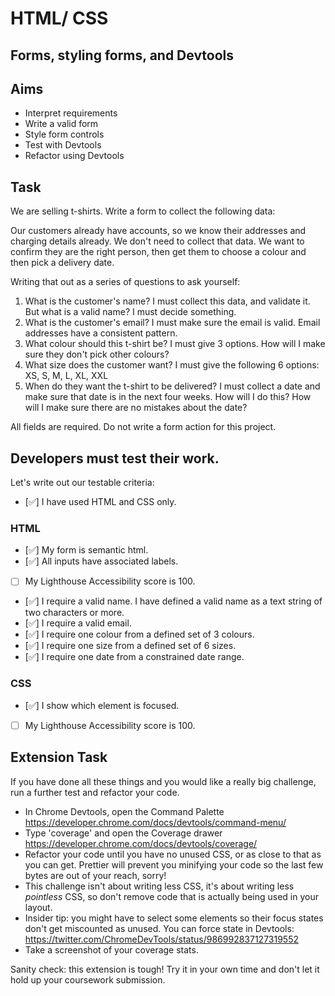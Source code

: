 # HTML/ CSS

## Forms, styling forms, and Devtools

## Aims

- Interpret requirements
- Write a valid form
- Style form controls
- Test with Devtools
- Refactor using Devtools

## Task

We are selling t-shirts. Write a form to collect the following data:

Our customers already have accounts, so we know their addresses and charging details already. We don't need to collect that data. We want to confirm they are the right person, then get them to choose a colour and then pick a delivery date.

Writing that out as a series of questions to ask yourself:

1. What is the customer's name? I must collect this data, and validate it. But what is a valid name? I must decide something.
2. What is the customer's email? I must make sure the email is valid. Email addresses have a consistent pattern.
3. What colour should this t-shirt be? I must give 3 options. How will I make sure they don't pick other colours?
4. What size does the customer want? I must give the following 6 options: XS, S, M, L, XL, XXL
5. When do they want the t-shirt to be delivered? I must collect a date and make sure that date is in the next four weeks. How will I do this? How will I make sure there are no mistakes about the date?

All fields are required.
Do not write a form action for this project.

## Developers must test their work.

Let's write out our testable criteria:

- [✅] I have used HTML and CSS only.

### HTML

- [✅] My form is semantic html.
- [✅] All inputs have associated labels.
- [ ] My Lighthouse Accessibility score is 100.
- [✅] I require a valid name. I have defined a valid name as a text string of two characters or more.
- [✅] I require a valid email.
- [✅] I require one colour from a defined set of 3 colours.
- [✅] I require one size from a defined set of 6 sizes.
- [✅] I require one date from a constrained date range.

### CSS

- [✅] I show which element is focused.
- [ ] My Lighthouse Accessibility score is 100.

## Extension Task

If you have done all these things and you would like a really big challenge, run a further test and refactor your code.

- In Chrome Devtools, open the Command Palette
  https://developer.chrome.com/docs/devtools/command-menu/
- Type 'coverage' and open the Coverage drawer
  https://developer.chrome.com/docs/devtools/coverage/
- Refactor your code until you have no unused CSS, or as close to that as you can get. Prettier will prevent you minifying your code so the last few bytes are out of your reach, sorry!
- This challenge isn't about writing less CSS, it's about writing less _pointless_ CSS, so don't remove code that is actually being used in your layout.
- Insider tip: you might have to select some elements so their focus states don't get miscounted as unused. You can force state in Devtools:
  https://twitter.com/ChromeDevTools/status/986992837127319552
- Take a screenshot of your coverage stats.

Sanity check: this extension is tough! Try it in your own time and don't let it hold up your coursework submission.
